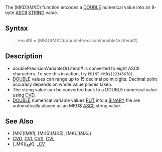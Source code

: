 The [MKD$](MKD$) function encodes a [DOUBLE](DOUBLE) numerical value into an 8-byte [ASCII](ASCII) [STRING](STRING) value.

## Syntax

>  result$ = [MKD$](MKD$)(doublePrecisionVariableOrLiteral#)

## Description

* doublePrecisionVariableOrLiteral# is converted to eight ASCII characters. To see this in action, try `PRINT MKD$(12345678)`.
* [DOUBLE](DOUBLE) values can range up to 15 decimal point digits. Decimal point accuracy depends on whole value places taken.
* The string value can be converted back to a DOUBLE numerical value using [CVD](CVD).
* [DOUBLE](DOUBLE) numerical variable values [PUT](PUT) into a [BINARY](BINARY) file are automatically placed as an MKD$ [ASCII](ASCII) string value.

## See Also

* [MKI$](MKI$), [MKS$](MKS$), [MKL$](MKL$)
* [CVD](CVD), [CVI](CVI), [CVS](CVS), [CVL](CVL)
* [_MK$](_MK$), [_CV](_CV)
